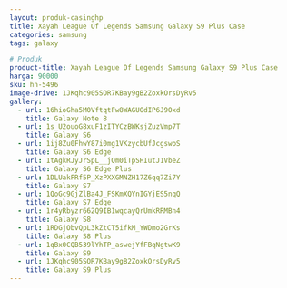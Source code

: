 ```yaml
---
layout: produk-casinghp
title: Xayah League Of Legends Samsung Galaxy S9 Plus Case
categories: samsung
tags: galaxy

# Produk
product-title: Xayah League Of Legends Samsung Galaxy S9 Plus Case
harga: 90000
sku: hn-5496
image-drive: 1JKqhc905SOR7KBay9gB2ZoxkOrsDyRv5
gallery:
  - url: 16hioGha5M0VftqtFw8WAGUOdIP6J9Oxd
    title: Galaxy Note 8
  - url: 1s_U2ouoG8xuF1zITYCzBWKsjZuzVmp7T
    title: Galaxy S6
  - url: 1ij8Zu0FhwY87i0mg1VKzycbUfJcgswoS
    title: Galaxy S6 Edge
  - url: 1tAgkRJyJrSpL__jQm0iTpSHIutJ1VbeZ
    title: Galaxy S6 Edge Plus
  - url: 1DLUakFRf5P_XzPXXGMNZH17Z6qq7Zi7Y
    title: Galaxy S7
  - url: 1QoGc9GjZlBa4J_FSKmXQYnIGYjES5nqQ
    title: Galaxy S7 Edge
  - url: 1r4yRbyzr662Q9IB1wqcayQrUmkRRMBn4
    title: Galaxy S8
  - url: 1RDGjObvQpL3kZtCT5ifkM_YWDmo2GrKs
    title: Galaxy S8 Plus
  - url: 1qBx0CQB539lYhTP_aswejYfFBqNgtwK9
    title: Galaxy S9
  - url: 1JKqhc905SOR7KBay9gB2ZoxkOrsDyRv5
    title: Galaxy S9 Plus
---
```

